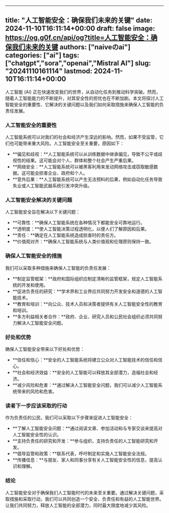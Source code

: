 
---
title: "人工智能安全：确保我们未来的关键"
date: 2024-11-10T16:11:14+00:00
draft: false
image: https://og.g0f.cn/api/og?title=人工智能安全：确保我们未来的关键
authors: ["naiveのai"]
categories: ["ai"]
tags: ["chatgpt","sora","openai","Mistral AI"]
slug: "20241110161114"
lastmod: 2024-11-10T16:11:14+00:00
---
人工智能 (AI) 正在快速改变我们的世界，从自动化任务到推动科学突破。然而，随着人工智能能力的不断提升，对其安全性的担忧也在不断加剧。本文将探讨人工智能安全的重要性、它解决的关键问题以及我们如何采取措施来确保人工智能的负责任发展。

### 人工智能安全的重要性

人工智能系统可以对我们的社会和经济产生深远的影响。然而，如果不受监管，它们也可能带来重大风险。人工智能安全至关重要，原因如下：

- **偏见和歧视：**人工智能系统可以从训练数据中继承偏见，导致不公平或歧视性的结果。这可能会对个人、群体和整个社会产生严重后果。
- **网络安全：**人工智能系统可以被黑客利用来发动网络攻击或窃取敏感数据。这可能会损害企业、政府和个人。
- **意外后果：**人工智能系统可以产生无法预料的后果，例如自动化任务导致失业或人工智能武器系统引发冲突升级。

### 人工智能安全解决的关键问题

人工智能安全旨在解决以下关键问题：

- **可靠性：**确保人工智能系统在各种情况下都能安全可靠地运行。
- **透明度：**使人工智能决策过程透明化，以便人们了解原因和后果。
- **责任：**确定在人工智能系统造成损害时的责任方。
- **价值观对齐：**确保人工智能系统与人类价值观和伦理原则保持一致。

### 确保人工智能安全的措施

我们可以采取多种措施来确保人工智能的负责任发展：

- **制定监管框架：**政府和国际组织应制定清晰的监管框架，规定人工智能系统的开发和使用。
- **促进负责任的研究：**学术界和工业界应共同努力开发安全和道德的人工智能技术。
- **教育和培训：**向公众、技术人员和决策者提供有关人工智能安全性的教育和培训。
- **多方利益相关者合作：**政府、企业、研究人员和公民社会组织必须共同努力解决人工智能安全问题。

### 好处和优势

确保人工智能安全带来以下好处和优势：

- **信任和信心：**安全的人工智能系统将建立公众对人工智能技术的信任和信心。
- **社会和经济效益：**安全的人工智能可以释放其全部潜力，造福社会和经济。
- **减少风险和危害：**通过解决人工智能安全问题，我们可以减少人工智能系统带来的风险和危害。

### 读者下一步应该采取的行动

作为负责任的公民，我们可以采取以下步骤来促进人工智能安全：

- **了解人工智能安全问题：**通过阅读文章、参加活动和与专家交谈来提高对人工智能安全性的认识。
- **支持负责任的研究和开发：**参与组织，支持负责任的人工智能研究和开发。
- **倡导监管和政策：**联系代表，呼吁制定和实施人工智能安全法规。
- **传播信息：**与朋友、家人和同事分享有关人工智能安全性的信息，提高认识和理解。

### 结论

人工智能安全对于确保我们人工智能时代的未来至关重要。通过解决关键问题，采取措施和采取行动，我们可以共同创造一个安全、负责任和有益的人工智能世界。让我们共同努力，释放人工智能的全部潜力，同时最大限度地减少其风险。
